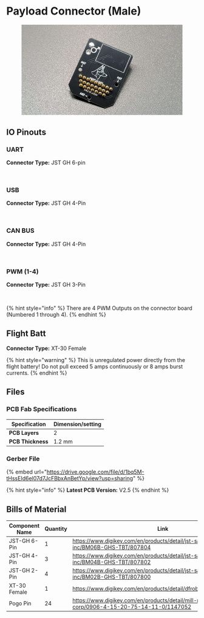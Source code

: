 # Payload Connector (Male)



<figure><img src="../.gitbook/assets/20231030_235255.jpg" alt=""><figcaption></figcaption></figure>



## IO Pinouts

### UART

**Connector Type:** JST GH 6-pin

<figure><img src="../.gitbook/assets/UART IO Schematic.png" alt=""><figcaption></figcaption></figure>

### USB

**Connector Type:** JST GH 4-Pin



<figure><img src="../.gitbook/assets/USB IO Schematic.png" alt=""><figcaption></figcaption></figure>

### CAN BUS

**Connector Type:** JST GH 4-Pin

<figure><img src="../.gitbook/assets/CAN BUS IO Schematic.png" alt=""><figcaption></figcaption></figure>



### PWM (1-4)

**Connector Type:** JST GH 3-Pin

<figure><img src="../.gitbook/assets/PWM IO Schematic.png" alt=""><figcaption></figcaption></figure>

{% hint style="info" %}
There are 4 PWM Outputs on the connector board (Numbered 1 through 4).
{% endhint %}

## Flight Batt

**Connector Type:** XT-30 Female

{% hint style="warning" %}
This is unregulated power directly from the flight battery! Do not pull exceed 5 amps continuously or 8 amps burst currents.
{% endhint %}

## Files

### PCB Fab Specifications

| Specification     | Dimension/setting |
| ----------------- | ----------------- |
| **PCB Layers**    | 2                 |
| **PCB Thickness** | 1.2 mm            |

### Gerber File

{% embed url="https://drive.google.com/file/d/1bq5M-tHssEId6el07d7JcFBbxAnBetYp/view?usp=sharing" %}



{% hint style="info" %}
**Latest PCB Version:** V2.5
{% endhint %}

## Bills of Material

<table><thead><tr><th>Component Name</th><th data-type="number">Quantity</th><th>Link</th></tr></thead><tbody><tr><td>JST-GH 6-Pin</td><td>1</td><td><a href="https://www.digikey.com/en/products/detail/jst-sales-america-inc/BM06B-GHS-TBT/807804">https://www.digikey.com/en/products/detail/jst-sales-america-inc/BM06B-GHS-TBT/807804</a></td></tr><tr><td>JST-GH 4-Pin</td><td>3</td><td><a href="https://www.digikey.com/en/products/detail/jst-sales-america-inc/BM04B-GHS-TBT/807802">https://www.digikey.com/en/products/detail/jst-sales-america-inc/BM04B-GHS-TBT/807802</a></td></tr><tr><td>JST-GH 2-Pin</td><td>4</td><td><a href="https://www.digikey.com/en/products/detail/jst-sales-america-inc/BM02B-GHS-TBT/807800">https://www.digikey.com/en/products/detail/jst-sales-america-inc/BM02B-GHS-TBT/807800</a></td></tr><tr><td>XT-30 Female</td><td>1</td><td><a href="https://www.digikey.com/en/products/detail/dfrobot/FIT0586/9559255">https://www.digikey.com/en/products/detail/dfrobot/FIT0586/9559255</a></td></tr><tr><td>Pogo Pin</td><td>24</td><td><a href="https://www.digikey.com/en/products/detail/mill-max-manufacturing-corp/0906-4-15-20-75-14-11-0/1147052">https://www.digikey.com/en/products/detail/mill-max-manufacturing-corp/0906-4-15-20-75-14-11-0/1147052</a></td></tr></tbody></table>
